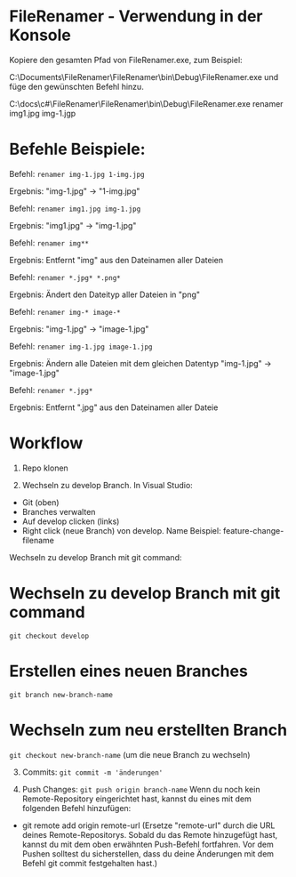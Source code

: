 # FileRenamer - Verwendung in der Konsole

Kopiere den gesamten Pfad von FileRenamer.exe, zum Beispiel: 

C:\Documents\FileRenamer\FileRenamer\bin\Debug\FileRenamer.exe und füge den gewünschten Befehl hinzu.

C:\docs\c#\FileRenamer\FileRenamer\bin\Debug\FileRenamer.exe renamer img1.jpg img-1.jgp

# Befehle Beispiele:

Befehl: `renamer img-1.jpg 1-img.jpg`

Ergebnis: "img-1.jpg" -> "1-img.jpg"

Befehl: `renamer img1.jpg img-1.jpg`

Ergebnis: "img1.jpg" -> "img-1.jpg"

Befehl: `renamer img**`

Ergebnis: Entfernt "img" aus den Dateinamen aller Dateien

Befehl: `renamer *.jpg* *.png*`

Ergebnis: Ändert den Dateityp aller Dateien in "png"

Befehl: `renamer img-* image-*`

Ergebnis: "img-1.jpg" -> "image-1.jpg"

Befehl: `renamer img-1.jpg image-1.jpg`

Ergebnis: Ändern alle Dateien mit dem gleichen Datentyp "img-1.jpg" -> "image-1.jpg"

Befehl: `renamer *.jpg*`

Ergebnis: Entfernt ".jpg" aus den Dateinamen aller Dateie

# Workflow
1. Repo klonen

2. Wechseln zu develop Branch. In Visual Studio: 
- Git (oben)
- Branches verwalten
- Auf develop clicken (links)
- Right click (neue Branch) von develop. Name Beispiel: feature-change-filename

Wechseln zu develop Branch mit git command:

# Wechseln zu develop Branch mit git command
`git checkout develop`

# Erstellen eines neuen Branches
`git branch new-branch-name`

# Wechseln zum neu erstellten Branch
`git checkout new-branch-name` (um die neue Branch zu wechseln)

3. Commits:
`git commit -m 'änderungen'`

5. Push Changes:
`git push origin branch-name`
Wenn du noch kein Remote-Repository eingerichtet hast, kannst du eines mit dem folgenden Befehl hinzufügen:

- git remote add origin remote-url (Ersetze "remote-url" durch die URL deines Remote-Repositorys. Sobald du das Remote hinzugefügt hast, kannst du mit dem oben erwähnten Push-Befehl fortfahren. Vor dem Pushen solltest du sicherstellen, dass du deine Änderungen mit dem Befehl git commit festgehalten hast.)
